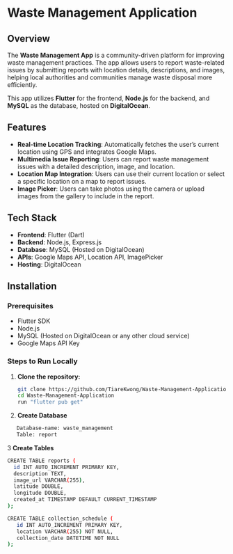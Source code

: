 # Waste Management Application

## Overview
The **Waste Management App** is a community-driven platform for improving waste management practices. The app allows users to report waste-related issues by submitting reports with location details, descriptions, and images, helping local authorities and communities manage waste disposal more efficiently.

This app utilizes **Flutter** for the frontend, **Node.js** for the backend, and **MySQL** as the database, hosted on **DigitalOcean**.

## Features
- **Real-time Location Tracking**: Automatically fetches the user’s current location using GPS and integrates Google Maps.
- **Multimedia Issue Reporting**: Users can report waste management issues with a detailed description, image, and location.
- **Location Map Integration**: Users can use their current location or select a specific location on a map to report issues.
- **Image Picker**: Users can take photos using the camera or upload images from the gallery to include in the report.

## Tech Stack
- **Frontend**: Flutter (Dart)
- **Backend**: Node.js, Express.js
- **Database**: MySQL (Hosted on DigitalOcean)
- **APIs**: Google Maps API, Location API, ImagePicker
- **Hosting**: DigitalOcean

## Installation

### Prerequisites
- Flutter SDK
- Node.js
- MySQL (Hosted on DigitalOcean or any other cloud service)
- Google Maps API Key

### Steps to Run Locally

1. **Clone the repository:**
   ```bash
   git clone https://github.com/TiareKwong/Waste-Management-Application.git
   cd Waste-Management-Application
   run "flutter pub get"

2. **Create Database**
```bash
   Database-name: waste_management
   Table: report
   ```

3 **Create Tables**
```bash
CREATE TABLE reports (
  id INT AUTO_INCREMENT PRIMARY KEY,
  description TEXT,
  image_url VARCHAR(255),
  latitude DOUBLE,
  longitude DOUBLE,
  created_at TIMESTAMP DEFAULT CURRENT_TIMESTAMP
);

CREATE TABLE collection_schedule (
   id INT AUTO_INCREMENT PRIMARY KEY,
   location VARCHAR(255) NOT NULL,
   collection_date DATETIME NOT NULL 
);
```
